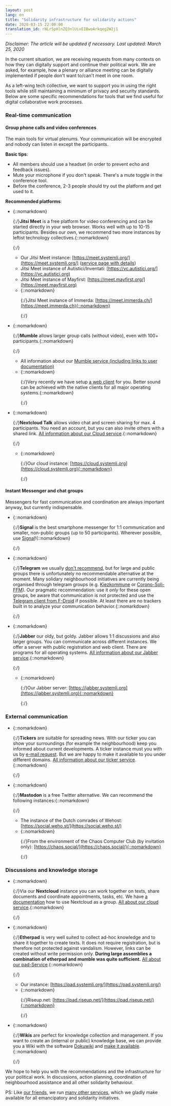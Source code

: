 ```yaml
---
layout: post
lang: en
title: "Solidarity infrastructure for solidarity actions"
date: 2020-03-15 22:00:00
translation_id: rNLr5pHlnZQ3nlUixEIBwoArkqeg2W2j1
---
```


*Disclaimer: The article will be updated if necessary. Last updated: March 25, 2020*

In the current situation, we are receiving requests from many contexts on how they can digitally support and continue their political work.  We are asked, for example, how a plenary or alliance meeting can be digitally implemented if people don't want to/can't meet in one room.

As a left-wing tech collective, we want to support you in using the right tools while still maintaining a minimum of privacy and security standards. Below are some specific recommendations for tools that we find useful for digital collaborative work processes.

<!--more-->

### Real-time communication

#### Group phone calls and video conferences

The main tools for virtual plenums. Your communication will be encrypted and nobody can listen in except the participants.

**Basic tips**:

* All members should use a headset (in order to prevent echo and feedback issues).
* Mute your microphone if you don't speak. There's a mute toggle in the conference tool.
* Before the conference, 2-3 people should try out the platform and get used to it.

**Recommended platforms**:

* {::nomarkdown}<p>{:/}**Jitsi Meet** is a free platform for video conferencing and can be started directly in your web browser. Works well with up to 10-15 participants. Besides our own, we recommend two more instances by leftist technology collectives.{::nomarkdown}</p>{:/}
  * Our Jitsi Meet instance: [https://meet.systemli.org/](https://meet.systemli.org/) ([service page with details](/en/service/meet.html))
  * Jitsi Meet instance of Autistici/Inventati: [https://vc.autistici.org/](https://vc.autistici.org)
  * Jitsi Meet instance of Mayfirst: [https://meet.mayfirst.org/](https://meet.mayfirst.org)
  * {::nomarkdown}<p>{:/}Jitsi Meet instance of Immerda: [https://meet.immerda.ch/](https://meet.immerda.ch){::nomarkdown}</p>{:/}

* {::nomarkdown}<p>{:/}**Mumble** allows larger group calls (without video), even with 100+ participants.{::nomarkdown}</p>{:/}
  * All information about our [Mumble service (including links to user documentation)](/en/service/mumble.html)
  * {::nomarkdown}<p>{:/}Very recently we have setup [a web client](https://talk.systemli.org) for you. Better sound can be achieved with the native clients for all major operating systems.{::nomarkdown}</p>{:/}

* {::nomarkdown}<p>{:/}**Nextcloud Talk** allows video chat and screen sharing for max. 4 participants. You need an account, but you can also invite others with a shared link. [All information about our Cloud service](/en/service/cloud.html).{::nomarkdown}</p>{:/}
  * {::nomarkdown}<p>{:/}Our cloud instance: [https://cloud.systemli.org](https://cloud.systemli.org){::nomarkdown}</p>{:/}

#### Instant Messenger and chat groups

Messengers for fast communication and coordination are always important anyway, but currently indispensable.

* {::nomarkdown}<p>{:/}**Signal** is the best smartphone messenger for 1:1 communication and smaller, non-public groups (up to 50 participants). Wherever possible, use [Signal](https://signal.org/)!{::nomarkdown}</p>{:/}

* {::nomarkdown}<p>{:/}**Telegram** we usually [don't recommend](https://www.kuketz-blog.de/telegram-sicherheit-gibt-es-nur-auf-anfrage-messenger-teil3/), but for large and public groups there is unfortunately no recommendable alternative at the moment. Many solidary neighbourhood initiatives are currently being organised through telegram groups (e.g. [Kiezkommune](https://kiezkommune.noblogs.org/) or [Corono-Soli-FFM](https://www.corona-soli-ffm.org/)). Our pragmatic recommendation: use it *only* for these open groups, be aware that communication is not protected and use the [Telegram client from F-Droid](https://f-droid.org/en/packages/org.telegram.messenger/) if possible. At least there are no trackers built in to analyze your communication behavior.{::nomarkdown}</p>{:/}

* {::nomarkdown}<p>{:/}**Jabber** our oldy, but goldy. Jabber allows 1:1 discussions and also larger groups. You can communicate across different instances. We offer a server with public registration and web client. There are programs for all operating systems. [All information about our Jabber service](/en/service/xmpp.html).{::nomarkdown}</p>{:/}
  * {::nomarkdown}<p>{:/}Our Jabber server: [https://jabber.systemli.org](https://jabber.systemli.org){::nomarkdown}</p>{:/}

### External communication

* {::nomarkdown}<p>{:/}**Tickers** are suitable for spreading news. With our ticker you can show your surroundings (for example the neighbourhood) keep you informed about current developments. A ticker instance must you with us by <a href="mailto:support@systemli.org">e-mail request</a>. But we are happy to make it available to you under different domains. [All information about our ticker service](/en/service/ticker.html).{::nomarkdown}</p>{:/}

* {::nomarkdown}<p>{:/}**Mastodon** is a free Twitter alternative. We can recommend the following instances:{::nomarkdown}</p>{:/}
  * The instance of the Dutch comrades of Wehost: [https://social.weho.st/](https://social.weho.st/)
  * {::nomarkdown}<p>{:/}From the environment of the Chaos Computer Club (by invitation only): [https://chaos.social/](https://chaos.social/){::nomarkdown}</p>{:/}

### Discussions and knowledge storage

* {::nomarkdown}<p>{:/}Via our **Nextcloud** instance you can work together on texts, share documents and coordinate appointments, tasks, etc. We have [a documentation](https://wiki.systemli.org/howto/nextcloud/gruppen) how to use Nextcloud as a group. [All about our cloud service](/en/service/cloud.html).{::nomarkdown}</p>{:/}

* {::nomarkdown}<p>{:/}**Etherpad** is very well suited to collect ad-hoc knowledge and to share it together to create texts. It does not require registration, but is therefore not protected against vandalism. However, links can be created without write permission only. **During large assemblies a combination of etherpad and mumble was quite sufficient.** [All about our pad-Service](/en/service/etherpad.html).{::nomarkdown}</p>{:/}
  * Our instance: [https://pad.systemli.org/](https://pad.systemli.org/)
  * {::nomarkdown}<p>{:/}Riseup.net: [https://pad.riseup.net/](https://pad.riseup.net/){::nomarkdown}</p>{:/}

* {::nomarkdown}<p>{:/}**Wikis** are perfect for knowledge collection and management. If you want to create an (internal or public) knowledge base, we can provide you a Wiki with the software [Dokuwiki](https://www.dokuwiki.org/dokuwiki) and [make it available](/en/service/hosting.html#wikis).{::nomarkdown}</p>{:/}

We hope to help you with the recommendations and the infrastructure for your political work. In discussions, action planning, coordination of neighbourhood assistance and all other solidarity behaviour.

PS: Like [our friends](/en/friends.html), we run [many other services](/en/service/index.html), which we gladly make available for all emancipatory and solidarity initiatives.
